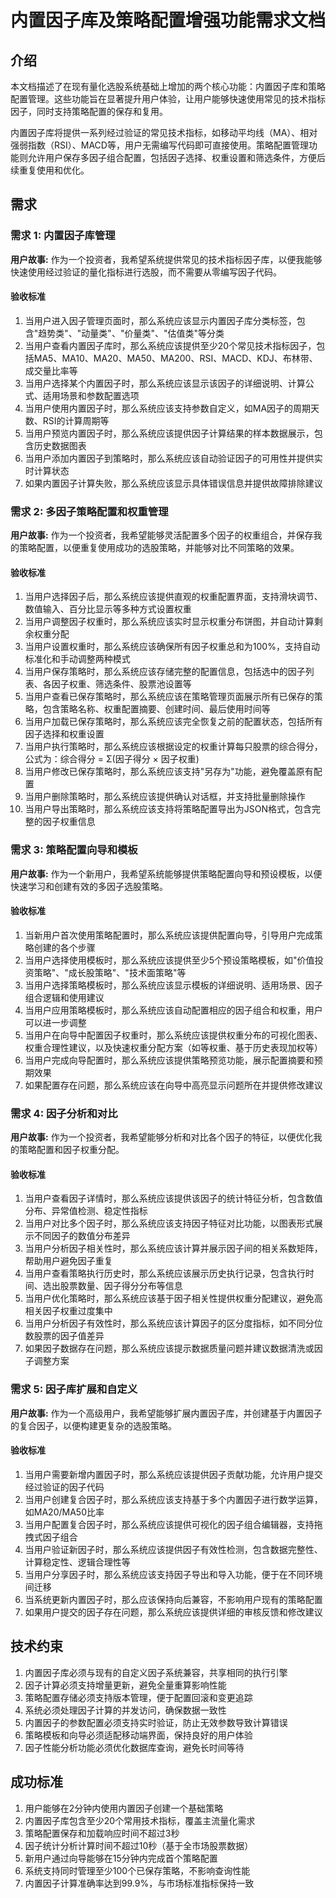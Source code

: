 # 内置因子库及策略配置增强功能需求文档

## 介绍

本文档描述了在现有量化选股系统基础上增加的两个核心功能：内置因子库和策略配置管理。这些功能旨在显著提升用户体验，让用户能够快速使用常见的技术指标因子，同时支持策略配置的保存和复用。

内置因子库将提供一系列经过验证的常见技术指标，如移动平均线（MA）、相对强弱指数（RSI）、MACD等，用户无需编写代码即可直接使用。策略配置管理功能则允许用户保存多因子组合配置，包括因子选择、权重设置和筛选条件，方便后续重复使用和优化。

## 需求

### 需求 1: 内置因子库管理

**用户故事:** 作为一个投资者，我希望系统提供常见的技术指标因子库，以便我能够快速使用经过验证的量化指标进行选股，而不需要从零编写因子代码。

#### 验收标准

1. 当用户进入因子管理页面时，那么系统应该显示内置因子库分类标签，包含"趋势类"、"动量类"、"价量类"、"估值类"等分类
2. 当用户查看内置因子库时，那么系统应该提供至少20个常见技术指标因子，包括MA5、MA10、MA20、MA50、MA200、RSI、MACD、KDJ、布林带、成交量比率等
3. 当用户选择某个内置因子时，那么系统应该显示该因子的详细说明、计算公式、适用场景和参数配置选项
4. 当用户使用内置因子时，那么系统应该支持参数自定义，如MA因子的周期天数、RSI的计算周期等
5. 当用户预览内置因子时，那么系统应该提供因子计算结果的样本数据展示，包含历史数据图表
6. 当用户添加内置因子到策略时，那么系统应该自动验证因子的可用性并提供实时计算状态
7. 如果内置因子计算失败，那么系统应该显示具体错误信息并提供故障排除建议

### 需求 2: 多因子策略配置和权重管理

**用户故事:** 作为一个投资者，我希望能够灵活配置多个因子的权重组合，并保存我的策略配置，以便重复使用成功的选股策略，并能够对比不同策略的效果。

#### 验收标准

1. 当用户选择因子后，那么系统应该提供直观的权重配置界面，支持滑块调节、数值输入、百分比显示等多种方式设置权重
2. 当用户调整因子权重时，那么系统应该实时显示权重分布饼图，并自动计算剩余权重分配
3. 当用户设置权重时，那么系统应该确保所有因子权重总和为100%，支持自动标准化和手动调整两种模式
4. 当用户保存策略时，那么系统应该存储完整的配置信息，包括选中的因子列表、各因子权重、筛选条件、股票池设置等
5. 当用户查看已保存策略时，那么系统应该在策略管理页面展示所有已保存的策略，包含策略名称、权重配置摘要、创建时间、最后使用时间等
6. 当用户加载已保存策略时，那么系统应该完全恢复之前的配置状态，包括所有因子选择和权重设置
7. 当用户执行策略时，那么系统应该根据设定的权重计算每只股票的综合得分，公式为：综合得分 = Σ(因子得分 × 因子权重)
8. 当用户修改已保存策略时，那么系统应该支持"另存为"功能，避免覆盖原有配置
9. 当用户删除策略时，那么系统应该提供确认对话框，并支持批量删除操作
10. 当用户导出策略时，那么系统应该支持将策略配置导出为JSON格式，包含完整的因子权重信息

### 需求 3: 策略配置向导和模板

**用户故事:** 作为一个新用户，我希望系统能够提供策略配置向导和预设模板，以便快速学习和创建有效的多因子选股策略。

#### 验收标准

1. 当新用户首次使用策略配置时，那么系统应该提供配置向导，引导用户完成策略创建的各个步骤
2. 当用户选择使用模板时，那么系统应该提供至少5个预设策略模板，如"价值投资策略"、"成长股策略"、"技术面策略"等
3. 当用户选择策略模板时，那么系统应该显示模板的详细说明、适用场景、因子组合逻辑和使用建议
4. 当用户应用策略模板时，那么系统应该自动配置相应的因子组合和权重，用户可以进一步调整
5. 当用户在向导中配置因子权重时，那么系统应该提供权重分布的可视化图表、权重合理性建议，以及快速权重分配方案（如等权重、基于历史表现加权等）
6. 当用户完成向导配置时，那么系统应该提供策略预览功能，展示配置摘要和预期效果
7. 如果配置存在问题，那么系统应该在向导中高亮显示问题所在并提供修改建议

### 需求 4: 因子分析和对比

**用户故事:** 作为一个投资者，我希望能够分析和对比各个因子的特征，以便优化我的策略配置和因子权重分配。

#### 验收标准

1. 当用户查看因子详情时，那么系统应该提供该因子的统计特征分析，包含数值分布、异常值检测、稳定性指标
2. 当用户对比多个因子时，那么系统应该支持因子特征对比功能，以图表形式展示不同因子的数值分布差异
3. 当用户分析因子相关性时，那么系统应该计算并展示因子间的相关系数矩阵，帮助用户避免因子重复
4. 当用户查看策略执行历史时，那么系统应该展示历史执行记录，包含执行时间、选出股票数量、因子得分分布等信息
5. 当用户优化策略时，那么系统应该基于因子相关性提供权重分配建议，避免高相关因子权重过度集中
6. 当用户分析因子有效性时，那么系统应该计算因子的区分度指标，如不同分位数股票的因子值差异
7. 如果因子数据存在问题，那么系统应该提示数据质量问题并建议数据清洗或因子调整方案

### 需求 5: 因子库扩展和自定义

**用户故事:** 作为一个高级用户，我希望能够扩展内置因子库，并创建基于内置因子的复合因子，以便构建更复杂的选股策略。

#### 验收标准

1. 当用户需要新增内置因子时，那么系统应该提供因子贡献功能，允许用户提交经过验证的因子代码
2. 当用户创建复合因子时，那么系统应该支持基于多个内置因子进行数学运算，如MA20/MA50比率
3. 当用户配置复合因子时，那么系统应该提供可视化的因子组合编辑器，支持拖拽式因子组合
4. 当用户验证新因子时，那么系统应该提供因子有效性检测，包含数据完整性、计算稳定性、逻辑合理性等
5. 当用户分享因子时，那么系统应该支持因子导出和导入功能，便于在不同环境间迁移
6. 当系统更新内置因子时，那么应该保持向后兼容，不影响用户现有的策略配置
7. 如果用户提交的因子存在问题，那么系统应该提供详细的审核反馈和修改建议

## 技术约束

1. 内置因子库必须与现有的自定义因子系统兼容，共享相同的执行引擎
2. 因子计算必须支持增量更新，避免全量重算影响性能
3. 策略配置存储必须支持版本管理，便于配置回滚和变更追踪
4. 系统必须处理因子计算的并发访问，确保数据一致性
5. 内置因子的参数配置必须支持实时验证，防止无效参数导致计算错误
6. 策略模板和向导必须适配移动端界面，保持良好的用户体验
7. 因子性能分析功能必须优化数据库查询，避免长时间等待

## 成功标准

1. 用户能够在2分钟内使用内置因子创建一个基础策略
2. 内置因子库包含至少20个常用技术指标，覆盖主流量化需求
3. 策略配置保存和加载响应时间不超过3秒
4. 因子统计分析计算时间不超过10秒（基于全市场股票数据）
5. 新用户通过向导能够在15分钟内完成首个策略配置
6. 系统支持同时管理至少100个已保存策略，不影响查询性能
7. 内置因子计算准确率达到99.9%，与市场标准指标保持一致